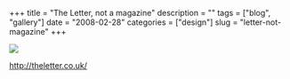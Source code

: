 +++
title = "The Letter, not a magazine"
description = ""
tags = ["blog", "gallery"]
date = "2008-02-28"
categories = ["design"]
slug = "letter-not-magazine"
+++


 

  <div id="screens-thumbs" class="clearfix">
    <div class="txt-center" id="design-submission"><a href="http://theletter.co.uk/"><img id='bluga-thumbnail-869' class='bluga-thumbnail large' src='//media.konigi.com/bluga/
wt47f27914baaab_0.jpg'/></a></div>  
  </div>   
<p><a href="http://theletter.co.uk/">http://theletter.co.uk/</a></p>




